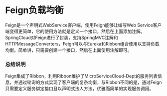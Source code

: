# Feign负载均衡

Feign是一个声明式WebService客户端，使用Feign能够让编写Web Service客户端变得更简单，它的使用方法就是定义一个接口，然后在上面添加注解。SpringCloud对Feign进行了封装，支持SpringMVC注解和HTTPMessageConverters，Feign可以与Eureka和Ribbon组合使用以支持负载均衡。简单讲，只需要创建一个接口，然后在上面使用注解即可。

### 总结说明

Feign集成了Ribbon，利用Ribbon维护了MicroServiceCloud-Dept的服务列表信息，并通过轮询的方式实现了客户端的复杂均衡，与Ribbon不同的是，通过Feign只需要定义服务绑定接口且以声明式法人方法，优雅而简单的实现服务调用。